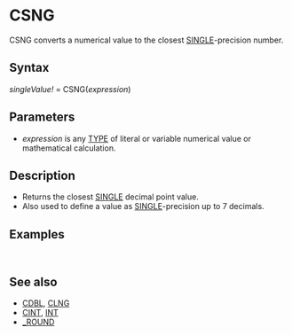 # CSNG

CSNG converts a numerical value to the closest [SINGLE](SINGLE.md)-precision number.

  

## Syntax

*singleValue!* = CSNG(*expression*)
  

## Parameters

* *expression* is any [TYPE](TYPE.md) of literal or variable numerical value or mathematical calculation.

  

## Description

* Returns the closest [SINGLE](SINGLE.md) decimal point value.
* Also used to define a value as [SINGLE](SINGLE.md)-precision up to 7 decimals.

  

## Examples

```  A# = 975.3421222#  PRINT A#, CSNG(A#)  
```

``` 975.3421222      975.3421  
```

  

## See also

* [CDBL](CDBL.md), [CLNG](CLNG.md)
* [CINT](CINT.md), [INT](INT.md)
* [_ROUND](_ROUND.md)

  
